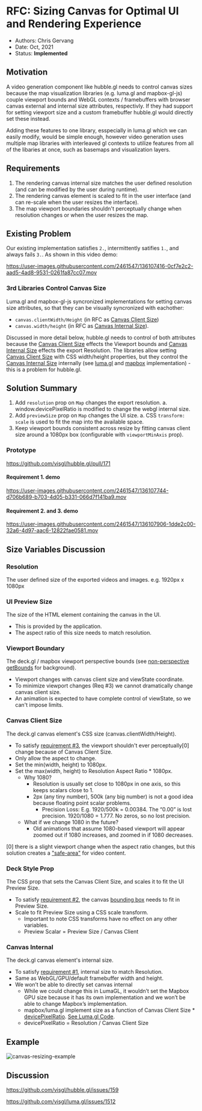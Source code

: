 # RFC: Sizing Canvas for Optimal UI and Rendering Experience

* Authors: Chris Gervang
* Date: Oct, 2021
* Status: **Implemented**

## Motivation

A video generation component like hubble.gl needs to control canvas sizes because the map visualization libraries (e.g. luma.gl and mapbox-gl-js) couple viewport bounds and WebGL contexts / framebuffers with browser canvas external and internal size attributes, respectivly. If they had support for setting viewport size and a custom framebuffer hubble.gl would directly set these instead.

Adding these features to one library, esspecially in luma.gl which we can easily modify, would be simple enough, however video generation uses multiple map libraries with interleaved gl contexts to utilize features from all of the libaries at once, such as basemaps and visualization layers. 

## Requirements

1. The rendering canvas internal size matches the user defined resolution (and can be modified by the user during runtime).
2. The rendering canvas element is scaled to fit in the user interface (and can re-scale when the user resizes the interface).
3. The map viewport boundaries shouldn't perceptually change when resolution changes or when the user resizes the map.

## Existing Problem

Our existing implementation satisfies `2.`, intermittently satifies `1.`, and always fails `3.`. As shown in this video demo:

https://user-images.githubusercontent.com/2461547/136107416-0cf7e2c2-aad5-4ad8-9531-0261fa87cc07.mov

### 3rd Libraries Control Canvas Size

Luma.gl and mapbox-gl-js syncronized implementations for setting canvas size attributes, so that they can be visually syncronized with eachother: 
- `canvas.clientWidth/Height` (in RFC as [Canvas Client Size](#Canvas-Client-Size))
- `canvas.width/height` (in RFC as [Canvas Internal Size](#Canvas-Internal-Size)). 

Discussed in more detail below, hubble.gl needs to control of both attributes because the [Canvas Client Size](#Canvas-Client-Size) effects the Viewport bounds and [Canvas Internal Size](#Canvas-Internal-Size) effects the export Resolution. The libraries allow setting [Canvas Client Size](#Canvas-Client-Size) with CSS width/height properties, but they control the [Canvas Internal Size](#Canvas-Internal-Size) internally (see [luma.gl](https://github.com/visgl/luma.gl/blob/15e7acd33363ffe2add58b28638d19f697651ea6/modules/gltools/src/context/context.ts#L363-L377) and [mapbox](https://github.com/mapbox/mapbox-gl-js/blob/cb4778f7cbde092dc11c959696eacfcfeb28ee71/src/ui/map.js#L2580-L2590) implementation) - this is a problem for hubble.gl.

## Solution Summary

1. Add `resolution` prop on `Map` changes the export resolution.
  a. window.devicePixelRatio is modified to change the webgl internal size.
2. Add `previewSize` prop on `Map` changes the UI size.
  a. CSS `transform: scale` is used to fit the map into the available space.
3. Keep viewport bounds consistent across resize by fitting canvas client size around a 1080px box (configurable with `viewportMinAxis` prop).

### Prototype

https://github.com/visgl/hubble.gl/pull/171

#### Requirement 1. demo

https://user-images.githubusercontent.com/2461547/136107744-d706b689-b703-4d05-b331-066d7f141ba9.mov

#### Requirement 2. and 3. demo

https://user-images.githubusercontent.com/2461547/136107906-1dde2c00-32a6-4d97-aac6-12822fae0581.mov


## Size Variables Discussion

### Resolution

The user defined size of the exported videos and images. e.g. 1920px x 1080px

### UI Preview Size

The size of the HTML element containing the canvas in the UI.

- This is provided by the application.
- The aspect ratio of this size needs to match resolution.

### Viewport Boundary

The deck.gl / mapbox viewport perspective bounds (see [non-perspective getBounds](https://deck.gl/docs/api-reference/core/viewport#getbounds) for background).

- Viewport changes with canvas client size and viewState coordinate.
- To minimize viewport changes (Req #3) we cannot dramatically change canvas client size.
- An animation is expected to have complete control of viewState, so we can't impose limits.

### Canvas Client Size

The deck.gl canvas element's CSS size (canvas.clientWidth/Height).

- To satisfy [requirement #3](#Requirements), the viewport shouldn't ever perceptually[0] change because of Canvas Client Size.
- Only allow the aspect to change.
- Set the min(width, height) to 1080px.
- Set the max(width, height) to Resolution Aspect Ratio * 1080px.
  - Why 1080?
    - Resolution is usually set close to 1080px in one axis, so this keeps scalars close to 1.
    - 2px (any tiny number), 500k (any big number) is not a good idea because floating point scalar problems. 
      - Precision Loss: E.g. 1920/500k = 0.00384. The “0.00” is lost precision. 1920/1080 = 1.777. No zeros, so no lost precision.
  - What if we change 1080 in the future?
    - Old animations that assume 1080-based viewport will appear zoomed out if 1080 increases, and zoomed in if 1080 decreases.

[0] there is a slight viewport change when the aspect ratio changes, but this solution creates a ["safe-area"](https://en.wikipedia.org/wiki/Safe_area_(television)) for video content.

### Deck Style Prop
The CSS prop that sets the Canvas Client Size, and scales it to fit the UI Preview Size.

- To satisfy [requirement #2](#Requirements), the canvas [bounding box](https://developer.mozilla.org/en-US/docs/Web/API/Element/getBoundingClientRect) needs to fit in Preview Size.
- Scale to fit Preview Size using a CSS scale transform. 
  - Important to note CSS transforms have no effect on any other variables.
  - Preview Scalar = Preview Size / Canvas Client 

### Canvas Internal

The deck.gl canvas element's internal size.

- To satisfy [requirement #1](#Requirements), internal size to match Resolution.
- Same as WebGL/GPU/default framebuffer width and height.
- We won’t be able to directly set canvas internal
  - While we could change this in LumaGL, it wouldn’t set the Mapbox GPU size because it has its own implementation and we won’t be able to change Mapbox’s implementation.
  - mapbox/luma.gl implement size as a function of Canvas Client Size * [devicePixelRatio](https://developer.mozilla.org/en-US/docs/Web/API/Window/devicePixelRatio). [See Luma.gl Code](https://github.com/visgl/luma.gl/blob/15e7acd33363ffe2add58b28638d19f697651ea6/modules/gltools/src/context/context.ts#L376-L377).
  - devicePixelRatio = Resolution / Canvas Client Size

## Example

![canvas-resizing-example](https://user-images.githubusercontent.com/2461547/136319821-47f5f5bb-f054-4e2b-8332-d7d897f422d1.png)

## Discussion

https://github.com/visgl/hubble.gl/issues/159

https://github.com/visgl/luma.gl/issues/1512
